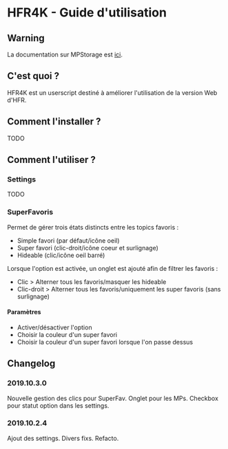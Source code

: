 # HFR4K - Guide d'utilisation

## Warning

La documentation sur MPStorage est [ici](./mpstorage).

## C'est quoi ?

HFR4K est un userscript destiné à améliorer l'utilisation de la version Web d'HFR.

## Comment l'installer ?

TODO

## Comment l'utiliser ?

### Settings

TODO

### SuperFavoris

Permet de gérer trois états distincts entre les topics favoris :

* Simple favori (par défaut/icône oeil)
* Super favori (clic-droit/icône coeur et surlignage)
* Hideable (clic/icône oeil barré)

Lorsque l'option est activée, un onglet est ajouté afin de filtrer les favoris :

* Clic > Alterner tous les favoris/masquer les hideable
* Clic-droit > Alterner tous les favoris/uniquement les super favoris (sans surlignage)

#### Paramètres

* Activer/désactiver l'option
* Choisir la couleur d'un super favori
* Choisir la couleur d'un super favori lorsque l'on passe dessus

## Changelog

### 2019.10.3.0

Nouvelle gestion des clics pour SuperFav. Onglet pour les MPs. Checkbox pour statut option dans les settings.

### 2019.10.2.4

Ajout des settings. Divers fixs. Refacto.